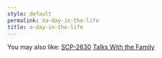 ```yaml
---
style: default
permalink: Xa-day-in-the-life
title: a-day-in-the-life
---
```

You may also like:
[SCP-2630](http://scp-wiki.net/scp-2630)
[Talks With the Family](http://scp-wiki.net/talks-with-the-family)